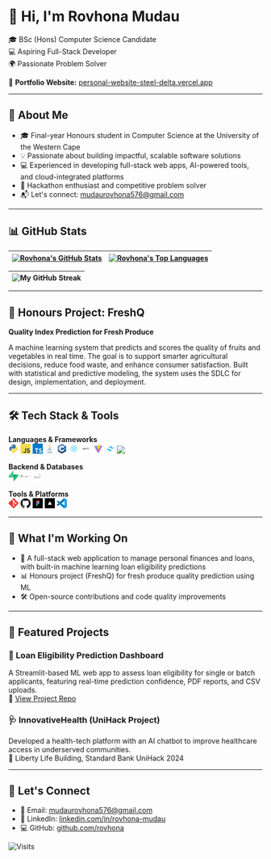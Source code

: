 # 👋 Hi, I'm Rovhona Mudau  

🎓 BSc (Hons) Computer Science Candidate  
💻 Aspiring Full-Stack Developer  
🌍 Passionate Problem Solver  

🔗 **Portfolio Website:** [personal-website-steel-delta.vercel.app](https://personal-website-rovhona-mudaus-projects.vercel.app/)  

---

## 🌟 About Me  

- 🎓 Final-year Honours student in Computer Science at the University of the Western Cape  
- 💡 Passionate about building impactful, scalable software solutions  
- 💻 Experienced in developing full-stack web apps, AI-powered tools, and cloud-integrated platforms  
- 🧠 Hackathon enthusiast and competitive problem solver  
- 📬 Let's connect: [mudaurovhona576@gmail.com](mailto:mudaurovhona576@gmail.com)  

---

## 📊 GitHub Stats  

| <a href="https://github.com/anuraghazra/github-readme-stats"><img align="center" alt="Rovhona's GitHub Stats" src="https://github-readme-stats.vercel.app/api?username=rovhona&show_icons=true&include_all_commits=true&theme=buefy" /></a> | <a href="https://github.com/anuraghazra/github-readme-stats"><img align="center" alt="Rovhona's Top Languages" src="https://github-readme-stats.vercel.app/api/top-langs/?username=rovhona&layout=compact&theme=buefy" /></a> |
| ------------- | ------------- |

| ![My GitHub Streak](http://github-readme-streak-stats.herokuapp.com?user=rovhona&theme=buefy) |
| ------------- |

---

## 🧠 Honours Project: FreshQ  

**Quality Index Prediction for Fresh Produce**  

A machine learning system that predicts and scores the quality of fruits and vegetables in real time. The goal is to support smarter agricultural decisions, reduce food waste, and enhance consumer satisfaction. Built with statistical and predictive modeling, the system uses the SDLC for design, implementation, and deployment.  

---

## 🛠️ Tech Stack & Tools  

**Languages & Frameworks**  
<code><img height="20" src="https://raw.githubusercontent.com/github/explore/main/topics/python/python.png"></code>
<code><img height="20" src="https://raw.githubusercontent.com/github/explore/main/topics/javascript/javascript.png"></code>
<code><img height="20" src="https://raw.githubusercontent.com/github/explore/main/topics/typescript/typescript.png"></code>
<code><img height="20" src="https://raw.githubusercontent.com/github/explore/main/topics/java/java.png"></code>
<code><img height="20" src="https://raw.githubusercontent.com/github/explore/main/topics/cpp/cpp.png"></code>
<code><img height="20" src="https://raw.githubusercontent.com/github/explore/main/topics/react/react.png"></code>
<code><img height="20" src="https://raw.githubusercontent.com/github/explore/main/topics/nextjs/nextjs.png"></code>
<code><img height="20" src="https://raw.githubusercontent.com/github/explore/main/topics/vite/vite.png"></code>
<code><img height="20" src="https://raw.githubusercontent.com/github/explore/main/topics/tailwind/tailwind.png"></code>
<code><img height="20" src="https://raw.githubusercontent.com/github/explore/main/topics/shadcn/shadcn.png"></code>

**Backend & Databases**  
<code><img height="20" src="https://raw.githubusercontent.com/github/explore/main/topics/supabase/supabase.png"></code>
<code><img height="20" src="https://raw.githubusercontent.com/github/explore/main/topics/mongodb/mongodb.png"></code>
<code><img height="20" src="https://raw.githubusercontent.com/github/explore/main/topics/mysql/mysql.png"></code>  

**Tools & Platforms**  
<code><img height="20" src="https://raw.githubusercontent.com/github/explore/main/topics/git/git.png"></code>
<code><img height="20" src="https://raw.githubusercontent.com/github/explore/main/topics/github/github.png"></code>
<code><img height="20" src="https://raw.githubusercontent.com/github/explore/main/topics/figma/figma.png"></code>
<code><img height="20" src="https://raw.githubusercontent.com/github/explore/main/topics/vercel/vercel.png"></code>
<code><img height="20" src="https://raw.githubusercontent.com/github/explore/main/topics/vscode/vscode.png"></code>  

---

## 🚧 What I'm Working On  

- 🚀 A full-stack web application to manage personal finances and loans, with built-in machine learning loan eligibility predictions  
- 📊 Honours project (FreshQ) for fresh produce quality prediction using ML  
- 🛠 Open-source contributions and code quality improvements  

---

## 📌 Featured Projects  

### 🏦 Loan Eligibility Prediction Dashboard  
A Streamlit-based ML web app to assess loan eligibility for single or batch applicants, featuring real-time prediction confidence, PDF reports, and CSV uploads.  
📁 [View Project Repo](https://github.com/Rovhona/Loan-Eligibility-System)  

### 🩺 InnovativeHealth (UniHack Project)  
Developed a health-tech platform with an AI chatbot to improve healthcare access in underserved communities.  
📍 Liberty Life Building, Standard Bank UniHack 2024  

---

## 🤝 Let's Connect  

- 📧 Email: [mudaurovhona576@gmail.com](mailto:mudaurovhona576@gmail.com)  
- 💼 LinkedIn: [linkedin.com/in/rovhona-mudau](https://linkedin.com/in/rovhona-mudau)  
- 💻 GitHub: [github.com/rovhona](https://github.com/rovhona)  

![Visits](https://visitor-badge.glitch.me/badge?page_id=rovhona.visitor-badge&left_text=Visits)

